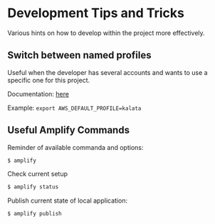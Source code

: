 # Development Tips and Tricks

Various hints on how to develop within the project more effectively.

## Switch between named profiles

Useful when the developer has several accounts and wants to use a specific one for this project.

Documentation: [here](https://docs.aws.amazon.com/cli/latest/userguide/cli-configure-profiles.html)

Example: `export AWS_DEFAULT_PROFILE=kalata`

## Useful Amplify Commands

Reminder of available commanda and options:

```sh
$ amplify
```

Check current setup

```sh
$ amplify status
```

Publish current state of local application:

```sh
$ amplify publish
```
